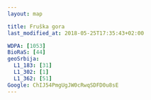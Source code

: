 ```yaml
---
layout: map

title: Fruška gora
last_modified_at: 2018-05-25T17:35:43+02:00

WDPA: [1053]
BioRaS: [44]
geoSrbija:
  L1_183: [31]
  L1_302: [1]
  L1_362: [51]
Google: ChIJ54PmgUgJW0cRwqSDFD0u8sE
---
```

